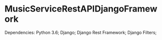 # MusicServiceRestAPIDjangoFramework
Dependencies:
Python 3.6;
Django;
Django Rest Framework;
Django Filters;
